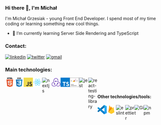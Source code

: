 ### Hi there 👋, I'm Michał

I'm Michał Grzesiak - young Front End Developer. I spend most of my time coding or learning something new cool things.

- 🌱 I’m currently learning Server Side Rendering and TypeScript

### Contact:

[![linkedin](https://img.shields.io/badge/linkedin-0A66C2?style=for-the-badge&logo=linkedin&logoColor=white)](https://www.linkedin.com/in/micha%C5%82-grzesiak-b36abb213/)
[![twitter](https://img.shields.io/badge/twitter-1DA1F2?style=for-the-badge&logo=twitter&logoColor=white)](https://twitter.com/MichalDev00)
[![gmail](https://img.shields.io/badge/michalgkontakt-EA4335?style=for-the-badge&logo=gmail&logoColor=white)](https://mail.google.com/mail/u/0/#inbox)

### Main technologies:

<a href="https://developer.mozilla.org/en-US/docs/Glossary/HTML5" rel="nofollow">
<img align="left" alt="HTML5" width="30px" src="https://raw.githubusercontent.com/github/explore/80688e429a7d4ef2fca1e82350fe8e3517d3494d/topics/html/html.png" />
</a>
<a href="https://developer.mozilla.org/en-US/docs/Web/CSS" rel="nofollow">
<img align="left" alt="CSS3" width="30px" src="https://raw.githubusercontent.com/github/explore/80688e429a7d4ef2fca1e82350fe8e3517d3494d/topics/css/css.png" />
</a>
<a href="https://www.javascript.com" rel="nofollow">
<img align="left" alt="JavaScript" width="30px" src="https://raw.githubusercontent.com/github/explore/80688e429a7d4ef2fca1e82350fe8e3517d3494d/topics/javascript/javascript.png" />
</a>
<a href="https://pl.reactjs.org/" rel="nofollow">
<img align="left" alt="React" width="30px" src="https://raw.githubusercontent.com/github/explore/80688e429a7d4ef2fca1e82350fe8e3517d3494d/topics/react/react.png" />
</a>
<a href="https://nextjs.org" rel="nofollow">
<img align="left" alt="nextjs" width="30px" src="https://camo.githubusercontent.com/f65d614c5734b955cdaa549babba1b19924adc13d346bf790884192639525d5e/68747470733a2f2f626f72696e676f776c2e696f2f77702d636f6e74656e742f75706c6f6164732f323032302f30332f6e6578742d6a732d6672616d65776f726b2d333030783330302e6a7067" />
</a>
<a href="https://redux.js.org" rel="nofollow">
<img align="left" alt="redux" width="30px" src="https://raw.githubusercontent.com/github/explore/80688e429a7d4ef2fca1e82350fe8e3517d3494d/topics/redux/redux.png" />
</a>
</a>
<a href="https://www.typescriptlang.org" rel="nofollow">
<img align="left" alt="typescript" width="30px" src="https://raw.githubusercontent.com/github/explore/80688e429a7d4ef2fca1e82350fe8e3517d3494d/topics/typescript/typescript.png" />
</a>
</a>
<a href="https://styled-components.com/" rel="nofollow">
<img align="left" alt="styled-components" width="30px" src="https://raw.githubusercontent.com/github/explore/80688e429a7d4ef2fca1e82350fe8e3517d3494d/topics/styled-components/styled-components.png" />
</a>
<a href="https://jestjs.io" rel="nofollow">
<img align="left" alt="jest" width="30px" src="https://camo.githubusercontent.com/83bc697a3346dad864a73cb6b9d36a58678eb233c43c99a4072a2b61aac180af/68747470733a2f2f63646e2e66726565626965737570706c792e636f6d2f6c6f676f732f6c617267652f32782f6a6573742d6c6f676f2d706e672d7472616e73706172656e742e706e67" />
</a>
<a href="https://testing-library.com" rel="nofollow">
<img align="left" alt="react-testing-library" width="30px" src="https://camo.githubusercontent.com/aa85cea585880ae694b4fe8dde116d092b8907d6351c71fcd76f00f7586fad72/68747470733a2f2f74657374696e672d6c6962726172792e636f6d2f696d672f6f63746f7075732d313238783132382e706e67" />
</a>

<br />
<br />

#### Other technologies/tools:

<a href="https://code.visualstudio.com" rel="nofollow">
<img align="left" alt="Visual Studio Code" width="30px" src="https://raw.githubusercontent.com/github/explore/80688e429a7d4ef2fca1e82350fe8e3517d3494d/topics/visual-studio-code/visual-studio-code.png" />
</a>
<a href="https://firebase.google.com" rel="nofollow">
<img align="left" alt="firebase" width="30px" src="https://raw.githubusercontent.com/github/explore/78df643247d429f6cc873026c0622819ad797942/topics/firebase/firebase.png" />
</a>
<a href="https://eslint.org" rel="nofollow">
<img align="left" alt="eslint" width="30px" src="https://camo.githubusercontent.com/6e11efbccaebdfc30b60aae7660bf31ee585e1486ef39ecda8ffe3aafdd88277/68747470733a2f2f75706c6f61642e77696b696d656469612e6f72672f77696b6970656469612f656e2f7468756d622f652f65332f45534c696e745f6c6f676f2e7376672f3132303070782d45534c696e745f6c6f676f2e7376672e706e67" />
</a>
<a href="https://prettier.io" rel="nofollow">
<img align="left" alt="prettier" width="30px" src="https://camo.githubusercontent.com/dff60c3322fc0645c42441b218ce565be5d14b528ac4d79247baa547b4977d1f/68747470733a2f2f70726574746965722e696f2f69636f6e2e706e67" />
</a>
<a href="https://git-scm.com" rel="nofollow">
<img align="left" alt="Git" width="30px" src="https://camo.githubusercontent.com/b8ee9fd2e9b26a7265ece6dbc6f5c7449928b84f45a08fe5852d6a8dfd915fb3/68747470733a2f2f6769742d73636d2e636f6d2f696d616765732f6c6f676f732f646f776e6c6f6164732f4769742d49636f6e2d31373838432e706e67" />
</a>
<a href="https://www.npmjs.com" rel="nofollow">
<img align="left" alt="npm" width="30px" src="https://camo.githubusercontent.com/c7f684fef8b39817dbd657f93bc530cfd4c7ae32b08390f28ab3e4f073e74285/68747470733a2f2f63646e2e61757468302e636f6d2f626c6f672f6e706d2d7061636b6167652d646576656c6f706d656e742f6c6f676f2e706e67" />
</a>

<!--
**MrLoke/mrloke** is a ✨ _special_ ✨ repository because its `README.md` (this file) appears on your GitHub profile.

Here are some ideas to get you started:

- 🔭 I’m currently working on ...
- 🌱 I’m currently learning ...
- 👯 I’m looking to collaborate on ...
- 🤔 I’m looking for help with ...
- 💬 Ask me about ...
- 📫 How to reach me: ...
- 😄 Pronouns: ...
- ⚡ Fun fact: ...
-->
